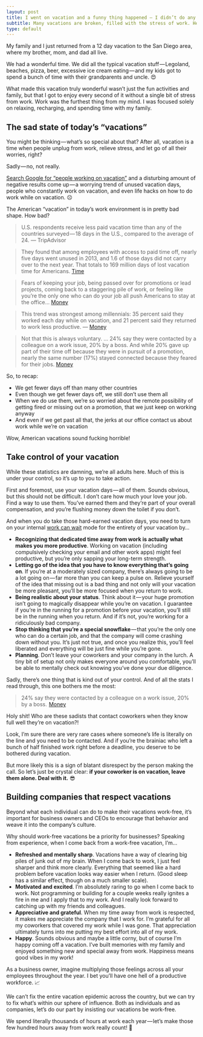 ```yaml
---
layout: post
title: I went on vacation and a funny thing happened — I didn’t do any work
subtitle: Many vacations are broken, filled with the stress of work. Help me bring back the work-free vacation.
type: default
---
```


My family and I just returned from a 12 day vacation to the San Diego area, where my brother, mom, and dad all live.

We had a wonderful time. We did all the typical vacation stuff — Legoland, beaches, pizza, beer, excessive ice cream eating — and my kids got to spend a bunch of time with their grandparents and uncle. 😍

What made this vacation truly wonderful wasn’t just the fun activities and family, but that I got to enjoy every second of it without a single bit of stress from work.
Work was the furthest thing from my mind. I was focused solely on relaxing, recharging, and spending time with my family.

## The sad state of today’s “vacations”

You might be thinking — what’s so special about that? After all, vacation is a time when people unplug from work, relieve stress, and let go of all their worries, right?

Sadly — no, not really.

[Search Google for “people working on vacation”](https://www.google.com/search?q=people%20working%20on%20vacation&cad=h) and a disturbing amount of negative results come up — a worrying trend of unused vacation days, people who constantly work on vacation, and even life hacks on how to do work while on vacation. ☹️

The American “vacation” in today’s work environment is in pretty bad shape. How bad?

> U.S. respondents receive less paid vacation time than any of the countries surveyed — 18 days in the U.S., compared to the average of 24. — TripAdvisor

> They found that among employees with access to paid time off, nearly five days went unused in 2013, and 1.6 of those days did not carry over to the next year. That totals to 169 million days of lost vacation time for Americans. [Time](http://time.com/3892635/vacation-charts/)

> Fears of keeping your job, being passed over for promotions or lead projects, coming back to a staggering pile of work, or feeling like you’re the only one who can do your job all push Americans to stay at the office... [Money](http://money.com/money/3698791/japan-workers-vacation/)

> This trend was strongest among millennials: 35 percent said they worked each day while on vacation, and 21 percent said they returned to work less productive. — [Money](http://money.com/money/3946542/millennials-working-vacations/)

> Not that this is always voluntary. … 24% say they were contacted by a colleague on a work issue, 20% by a boss. And while 20% gave up part of their time off because they were in pursuit of a promotion, nearly the same number (17%) stayed connected because they feared for their jobs. [Money](http://money.com/money/2982053/unplug-disconnect-work-vacation-career-boss-email-phone/)

So, to recap:

* We get fewer days off than many other countries
* Even though we get fewer days off, we still don’t use them all
* When we do use them, we’re so worried about the remote possibility of getting fired or missing out on a promotion, that we just keep on working anyway
* And even if we get past all that, the jerks at our office contact us about work while we’re on vacation

Wow, American vacations sound fucking horrible!

## Take control of your vacation

While these statistics are damning, we’re all adults here. Much of this is under your control, so it’s up to you to take action.

First and foremost, use your vacation days — all of them. Sounds obvious, but this should not be difficult. I don’t care how much your love your job. Find a way to use them. You’ve earned them and they’re part of your overall compensation, and you’re flushing money down the toilet if you don’t.

And when you do take those hard-earned vacation days, you need to turn on your internal [work can wait](https://m.signalvnoise.com/basecamp-3--work-can-wait/#.u3obiz87b) mode for the entirety of your vacation by…

* **Recognizing that dedicated time away from work is actually what makes you more productive**. Working on vacation (including compulsively checking your email and other work apps) might feel productive, but you’re only sapping your long-term strength.
* **Letting go of the idea that you have to know everything that’s going on**. If you’re at a moderately sized company, there’s always going to be a lot going on — far more than you can keep a pulse on. Relieve yourself of the idea that missing out is a bad thing and not only will your vacation be more pleasant, you’ll be more focused when you return to work.
* **Being realistic about your status**. Think about it — your huge promotion isn’t going to magically disappear while you’re on vacation. I guarantee if you’re in the running for a promotion before your vacation, you’ll still be in the running when you return. And if it’s not, you’re working for a ridiculously bad company.
* **Stop thinking that you’re a special snowflake** — that you’re the only one who can do a certain job, and that the company will come crashing down without you. It’s just not true, and once you realize this, you’ll feel liberated and everything will be just fine while you’re gone.
* **Planning**. Don’t leave your coworkers and your company in the lurch. A tiny bit of setup not only makes everyone around you comfortable, you’ll be able to mentally check out knowing you’ve done your due diligence.

Sadly, there’s one thing that is kind out of your control. And of all the stats I read through, this one bothers me the most:

> 24% say they were contacted by a colleague on a work issue, 20% by a boss.  [Money](http://money.com/money/2982053/unplug-disconnect-work-vacation-career-boss-email-phone/)

Holy shit! Who are these sadists that contact coworkers when they know full well they’re on vacation?!

Look, I’m sure there are very rare cases where someone’s life is literally on the line and you need to be contacted. And if you’re the brainiac who left a bunch of half finished work right before a deadline, you deserve to be bothered during vacation.

But more likely this is a sign of blatant disrespect by the person making the call. So let’s just be crystal clear: **if your coworker is on vacation, leave them alone. Deal with it.** 😎

## Building companies that respect vacations

Beyond what each individual can do to make their vacations work-free, it’s important for business owners and CEOs to encourage that behavior and weave it into the company’s culture.

Why should work-free vacations be a priority for businesses? Speaking from experience, when I come back from a work-free vacation, I’m…

* **Refreshed and mentally sharp**. Vacations have a way of clearing big piles of junk out of my brain. When I come back to work, I just feel sharper and think more clearly. Everything that seemed like a hard problem before vacation looks way easier when I return. (Good sleep has a similar effect, though on a much smaller scale).
* **Motivated and excited**. I’m absolutely raring to go when I come back to work. Not programming or building for a couple weeks really ignites a fire in me and I apply that to my work. And I really look forward to catching up with my friends and colleagues.
* **Appreciative and grateful**. When my time away from work is respected, it makes me appreciate the company that I work for. I’m grateful for all my coworkers that covered my work while I was gone. That appreciation ultimately turns into me putting my best effort into all of my work.
* **Happy**. Sounds obvious and maybe a little corny, but of course I’m happy coming off a vacation. I’ve built memories with my family and enjoyed something new and special away from work. Happiness means good vibes in my work!

As a business owner, imagine multiplying those feelings across all your employees throughout the year. I bet you’ll have one hell of a productive workforce. 📈

We can’t fix the entire vacation epidemic across the country, but we can try to fix what’s within our sphere of influence. Both as individuals and as companies, let’s do our part by insisting our vacations be work-free.

We spend literally thousands of hours at work each year — let’s make those few hundred hours away from work really count! 🤘

